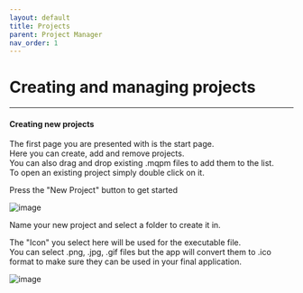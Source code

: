 ```yaml
---
layout: default
title: Projects
parent: Project Manager
nav_order: 1
---
```


# Creating and managing projects

***

#### Creating new projects
The first page you are presented with is the start page.\
Here you can create, add and remove projects.\
You can also drag and drop existing .mqpm files to add them to the list.\
To open an existing project simply double click on it.

Press the "New Project" button to get started

![image](https://user-images.githubusercontent.com/30872066/146844022-41911f51-780e-494e-ab0f-c94bfacc1abe.png)

Name your new project and select a folder to create it in.

The "Icon" you select here will be used for the executable file.\
You can select .png, .jpg, .gif files but the app will convert them to .ico format
to make sure they can be used in your final application.

![image](https://user-images.githubusercontent.com/30872066/146844155-228f4858-f0b8-4409-aec2-3a8d4a74fccb.png)
